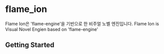 # flame_ion

Flame Ion은 'flame-engine'을 기반으로 한 비주얼 노벨 엔진입니다.
Flame Ion is Visual Novel Engien based on 'flame-engine'


## Getting Started